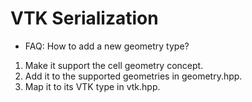 # VTK Serialization

- FAQ: How to add a new geometry type?

1. Make it support the cell geometry concept.
2. Add it to the supported geometries in geometry.hpp.
3. Map it to its VTK type in vtk.hpp.
